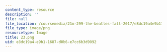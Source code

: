 ```yaml
---
content_type: resource
description: ''
file: null
file_location: /coursemedia/21m-299-the-beatles-fall-2017/e8dc19a4e9b11687d0b6e7cc6b3d9092_23.png
file_type: image/png
resourcetype: Image
title: 23.png
uid: e8dc19a4-e9b1-1687-d0b6-e7cc6b3d9092
---
```

